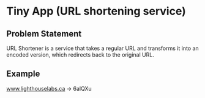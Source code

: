# Tiny App (URL shortening service)

## Problem Statement

URL Shortener is a service that takes a regular URL and transforms it into an encoded version, which redirects back to the original URL.

## Example

www.lighthouselabs.ca → 6alQXu
